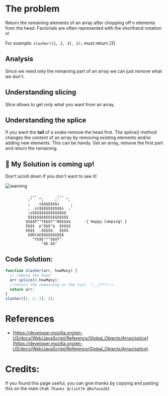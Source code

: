 # The problem
Return the remaining elements of an array after chopping off n elements from the head. Factorials are often represented with the shorthand notation n!

For example: `slasher([1, 2, 3], 2);` must return [3]

## Analysis
Since we need only the remaining part of an array we can just remove what we don't.

## Understanding slicing
Slice allows to get only what you want from an array.

## Understanding the splice
If you want the **tail** of a snake remove the head first. The splice() method changes the content of an array by removing existing elements and/or adding new elements. This can be handy. Get an array, remove the first part and return the remaining.

## :construction: My Solution is coming up!
Don't scroll down if you don't want to see it!

![warning](http://www.yourdrum.com/yourdrum/images/2007/10/10/red_warning_sign_2.gif)        

```
           ,,,         ,,,
          ;"   ^;     ;'   ",
          ;    s$$$$$$$s     ;
          ,  ss$$$$$$$$$$s  ,'
          ;s$$$$$$$$$$$$$$$
          $$$$$$$$$$$$$$$$$$
         $$$$P""Y$$$Y""W$$$$$      -{ Happy Camping! }
         $$$$  p"$$$"q  $$$$$
         $$$$  .$$$$$.  $$$$
          $$DcaU$$$$$$$$$$
            "Y$$$"*"$$$Y"    
                "$b.$$"
```

## Code Solution:

```javascript
function slasher(arr, howMany) {
  // remove the head
  arr.splice(0,howMany);
  //return the remaining or the tail  \__/(**)-<
  return arr;
}
slasher([1, 2, 3], 2);
```

# References
- [https://developer.mozilla.org/en-US/docs/Web/JavaScript/Reference/Global_Objects/Array/splice](https://developer.mozilla.org/en-US/docs/Web/JavaScript/Reference/Global_Objects/Array/splice)

# Credits:
If you found this page useful, you can give thanks by copying and pasting this on the main chat: `Thanks @clint74 @Rafase282`
